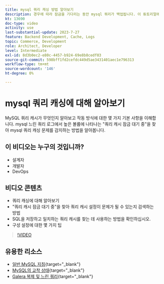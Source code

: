 ```yaml
---
title: mysql 쿼리 캐싱 방법 알아보기
description: 경우에 따라 잠금을 기다리는 동안 mysql 쿼리가 백업됩니다. 이 튜토리얼에서는 쿼리 캐싱의 정의와 문제가 있는 경우 설정에 대한 몇 가지 권장 사항을 설명합니다.
kt: 13690
doc-type: video
activity: use
last-substantial-update: 2023-7-27
feature: Backend Development, Cache, Logs
topic: Commerce, Development
role: Architect, Developer
level: Intermediate
exl-id: 8d3b0ec2-e80c-4457-b924-69e8b8cedf03
source-git-commit: 598bff1fd2cefdc449d5ae3431401aec1e796313
workflow-type: tm+mt
source-wordcount: '146'
ht-degree: 0%

---
```


# mysql 쿼리 캐싱에 대해 알아보기

MySQL 쿼리 캐시가 무엇인지 알아보고 작동 방식에 대한 몇 가지 기본 사항을 이해합니다. mysql 느린 쿼리 로그에서 높은 볼륨에 나타나는 &quot;쿼리 캐시 잠금 대기 중&quot;을 찾아 mysql 쿼리 캐싱 문제를 감지하는 방법을 알아봅니다.

## 이 비디오는 누구의 것입니까?

- 설계자
- 개발자
- DevOps

## 비디오 콘텐츠

- 쿼리 캐싱에 대해 알아보기
- &quot;쿼리 캐시 잠금 대기 중&quot;을 찾아 쿼리 캐시 설정이 문제가 될 수 있는지 검색하는 방법
- SQL을 저장하고 일치하는 쿼리 캐시를 찾는 데 사용하는 방법을 확인하십시오.
- 구성 설정에 대한 몇 가지 팁

>[!VIDEO](https://video.tv.adobe.com/v/3422015?learn=on)

## 유용한 리소스

- [일반 MySQL 지침](https://experienceleague.adobe.com/docs/commerce-operations/installation-guide/prerequisites/database-server/mysql.html?lang=en){target="_blank"}
- [MySQL의 교착 상태](https://experienceleague.adobe.com/docs/commerce-knowledge-base/kb/troubleshooting/database/deadlocks-in-mysql.html){target="_blank"}
- [Galera 복제 및 느린 쿼리](https://experienceleague.adobe.com/docs/commerce-learn/tutorials/backend-development/galera-db-slow-replication.html){target="_blank"}

